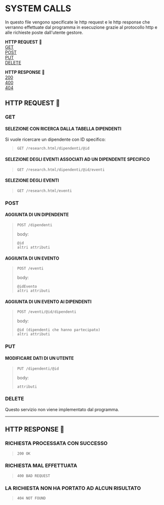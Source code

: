 # SYSTEM CALLS <br>
In questo file vengono specificate le http request e le http response che verranno effettuate dal programma in esecuzione grazie al protocollo http e alle richieste poste dall'utente gestore.

**HTTP REQUEST** :calling:<br>
[GET](#GET)<br> 
[POST](#POST)<br> 
[PUT](#PUT)<br> 
[DELETE](#DELETE)<br> 

**HTTP RESPONSE** :calling:<br>
[200](#RICHIESTA-PROCESSATA-CON-SUCCESSO)<br> 
[400](#RICHIESTA-MAL-EFFETTUATA)<br> 
[404](#LA-RICHIESTA-NON-HA-PORTATO-AD-ALCUN-RISULTATO)<br> 

## HTTP REQUEST :calling:

### GET
#### SELEZIONE CON RICERCA DALLA TABELLA DIPENDENTI
Si vuole ricercare un dipendente con ID specifico:<br>
>     GET /research.html/dipendenti/@id
>

#### SELEZIONE DEGLI EVENTI ASSOCIATI AD UN DIPENDENTE SPECIFICO
>     GET /research.html/dipendenti/@id/eventi
>

#### SELEZIONE DEGLI EVENTI
>     GET /research.html/eventi
>

### POST
#### AGGIUNTA DI UN DIPENDENTE
>     POST /dipendenti
>
>body:
>
>     @id
>     altri attributi
> 

#### AGGIUNTA DI UN EVENTO
>     POST /eventi
>
>body:
>
>     @idEvento
>     altri attributi
>  

#### AGGIUNTA DI UN EVENTO AI DIPENDENTI
>     POST /eventi/@id/dipendenti
>
>body:
>
>     @id (dipendenti che hanno partecipato)
>     altri attributi
>     

### PUT
#### MODIFICARE DATI DI UN UTENTE
>     PUT /dipendenti/@id
>
>body:
>
>     attributi
>  

### DELETE
Questo servizio non viene implementato dal programma.
<hr>

## HTTP RESPONSE :calling:

### RICHIESTA PROCESSATA CON SUCCESSO
>     200 OK
>

### RICHIESTA MAL EFFETTUATA
>     400 BAD REQUEST
>

### LA RICHIESTA NON HA PORTATO AD ALCUN RISULTATO
>     404 NOT FOUND
>
